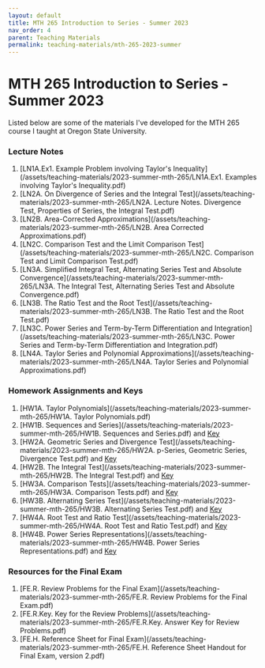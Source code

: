 ```yaml
---
layout: default
title: MTH 265 Introduction to Series - Summer 2023
nav_order: 4
parent: Teaching Materials
permalink: teaching-materials/mth-265-2023-summer
---
```


# MTH 265 Introduction to Series - Summer 2023
Listed below are some of the materials I've developed for the MTH 265 course I taught at Oregon State University.

### Lecture Notes 
1. [LN1A.Ex1. Example Problem involving Taylor's Inequality](/assets/teaching-materials/2023-summer-mth-265/LN1A.Ex1. Examples involving Taylor's Inequality.pdf)
1. [LN2A. On Divergence of Series and the Integral Test](/assets/teaching-materials/2023-summer-mth-265/LN2A. Lecture Notes. Divergence Test, Properties of Series, the Integral Test.pdf)
1. [LN2B. Area-Corrected Approximations](/assets/teaching-materials/2023-summer-mth-265/LN2B. Area Corrected Approximations.pdf)
1. [LN2C. Comparison Test and the Limit Comparison Test](/assets/teaching-materials/2023-summer-mth-265/LN2C. Comparison Test and Limit Comparison Test.pdf)
1. [LN3A. Simplified Integral Test, Alternating Series Test and Absolute Convergence](/assets/teaching-materials/2023-summer-mth-265/LN3A. The Integral Test, Alternating Series Test and Absolute Convergence.pdf)
1. [LN3B. The Ratio Test and the Root Test](/assets/teaching-materials/2023-summer-mth-265/LN3B. The Ratio Test and the Root Test.pdf)
1. [LN3C. Power Series and Term-by-Term Differentiation and Integration](/assets/teaching-materials/2023-summer-mth-265/LN3C. Power Series and Term-by-Term Differentiation and Integration.pdf)
1. [LN4A. Taylor Series and Polynomial Approximations](/assets/teaching-materials/2023-summer-mth-265/LN4A. Taylor Series and Polynomial Approximations.pdf)

### Homework Assignments and Keys
1. [HW1A. Taylor Polynomials](/assets/teaching-materials/2023-summer-mth-265/HW1A. Taylor Polynomials.pdf)
1. [HW1B. Sequences and Series](/assets/teaching-materials/2023-summer-mth-265/HW1B. Sequences and Series.pdf)
	and [Key](/assets/teaching-materials/2023-summer-mth-265/HW1B.Key.pdf)
1. [HW2A. Geometric Series and Divergence Test](/assets/teaching-materials/2023-summer-mth-265/HW2A. p-Series, Geometric Series, Divergence Test.pdf)
	and [Key](/assets/teaching-materials/2023-summer-mth-265/HW2A.Key.pdf)
1. [HW2B. The Integral Test](/assets/teaching-materials/2023-summer-mth-265/HW2B. The Integral Test.pdf)
	and [Key](/assets/teaching-materials/2023-summer-mth-265/HW2B.Key.pdf)
1. [HW3A. Comparison Tests](/assets/teaching-materials/2023-summer-mth-265/HW3A. Comparison Tests.pdf)
	and [Key](/assets/teaching-materials/2023-summer-mth-265/HW3A.Key.pdf)
1. [HW3B. Alternating Series Test](/assets/teaching-materials/2023-summer-mth-265/HW3B. Alternating Series Test.pdf)
	and [Key](/assets/teaching-materials/2023-summer-mth-265/HW3B.Key.pdf)
1. [HW4A. Root Test and Ratio Test](/assets/teaching-materials/2023-summer-mth-265/HW4A. Root Test and Ratio Test.pdf)
	and [Key](/assets/teaching-materials/2023-summer-mth-265/HW4A.Key.pdf)
1. [HW4B. Power Series Representations](/assets/teaching-materials/2023-summer-mth-265/HW4B. Power Series Representations.pdf)
	and [Key](/assets/teaching-materials/2023-summer-mth-265/HW4B.Key.pdf)

### Resources for the Final Exam
1. [FE.R. Review Problems for the Final Exam](/assets/teaching-materials/2023-summer-mth-265/FE.R. Review Problems for the Final Exam.pdf)
2. [FE.R.Key. Key for the Review Problems](/assets/teaching-materials/2023-summer-mth-265/FE.R.Key. Answer Key for Review Problems.pdf)
3. [FE.H. Reference Sheet for Final Exam](/assets/teaching-materials/2023-summer-mth-265/FE.H. Reference Sheet Handout for Final Exam, version 2.pdf)